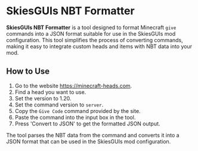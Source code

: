 # SkiesGUIs NBT Formatter

**SkiesGUIs NBT Formatter** is a tool designed to format Minecraft `give` commands into a JSON format suitable for use in the SkiesGUIs mod configuration. This tool simplifies the process of converting commands, making it easy to integrate custom heads and items with NBT data into your mod.

## How to Use

1. Go to the website https://minecraft-heads.com.
2. Find a head you want to use.
3. Set the version to 1.20.
4. Set the command version to `server`.
5. Copy the `Give Code` command provided by the site.
6. Paste the command into the input box in the tool.
7. Press 'Convert to JSON' to get the formatted JSON output.

The tool parses the NBT data from the command and converts it into a JSON format that can be used in the SkiesGUIs mod configuration.

